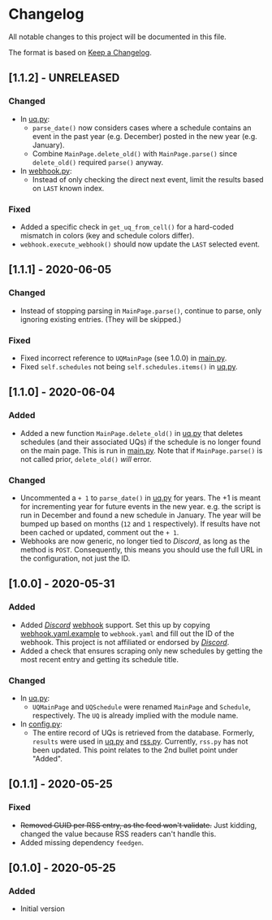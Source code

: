 # Changelog
All notable changes to this project will be documented in this file.

The format is based on [Keep a Changelog](https://keepachangelog.com/en/1.0.0/).

## [1.1.2] - UNRELEASED
### Changed
- In [uq.py](uq.py):
    - `parse_date()` now considers cases where a schedule contains an event in the past year (e.g. December) posted in the new year (e.g. January).
    - Combine `MainPage.delete_old()` with `MainPage.parse()` since `delete_old()` required `parse()` anyway.
- In [webhook.py](webhook.py):
    - Instead of only checking the direct next event, limit the results based on `LAST` known index.

### Fixed
- Added a specific check in `get_uq_from_cell()` for a hard-coded mismatch in colors (key and schedule colors differ).
- `webhook.execute_webhook()` should now update the `LAST` selected event.

## [1.1.1] - 2020-06-05
### Changed
- Instead of stopping parsing in `MainPage.parse()`, continue to parse, only ignoring existing entries. (They will be skipped.)

### Fixed
- Fixed incorrect reference to `UQMainPage` (see 1.0.0) in [main.py](main.py).
- Fixed `self.schedules` not being `self.schedules.items()` in [uq.py](uq.py).

## [1.1.0] - 2020-06-04
### Added
- Added a new function `MainPage.delete_old()` in [uq.py](uq.py) that deletes schedules (and their associated UQs) if the schedule is no longer found on the main page. This is run in [main.py](main.py). Note that if `MainPage.parse()` is not called prior, `delete_old()` *will* error.

### Changed
- Uncommented a `+ 1` to `parse_date()` in [uq.py](uq.py) for years. The +1 is meant for incrementing year for future events in the new year. e.g. the script is run in December and found a new schedule in January. The year will be bumped up based on months (`12` and  `1` respectively). If results have not been cached or updated, comment out the `+ 1`.
- Webhooks are now generic, no longer tied to *Discord*, as long as the method is `POST`. Consequently, this means you should use the full URL in the configuration, not just the ID.

## [1.0.0] - 2020-05-31
### Added
- Added *[Discord][DISCORD]* [webhook](webhook.py) support. Set this up by copying [webhook.yaml.example](webhook.yaml.example) to `webhook.yaml` and fill out the ID of the webhook. This project is not affiliated or endorsed by *[Discord][DISCORD]*.
- Added a check that ensures scraping only new schedules by getting the most recent entry and getting its schedule title.

### Changed
- In [uq.py](uq.py):
    - `UQMainPage` and `UQSchedule` were renamed `MainPage` and `Schedule`, respectively. The `UQ` is already implied with the module name.
- In [config.py](config.py):
    - The entire record of UQs is retrieved from the database. Formerly, `results` were used in [uq.py](uq.py) and [rss.py](rss.py). Currently, `rss.py` has not been updated. This point relates to the 2nd bullet point under "Added".

## [0.1.1] - 2020-05-25
### Fixed
- ~~Removed GUID per RSS entry, as the feed won't validate.~~ Just kidding, changed the value because RSS readers can't handle this.
- Added missing dependency `feedgen`.

## [0.1.0] - 2020-05-25
### Added
- Initial version

[DISCORD]: https://discord.com
